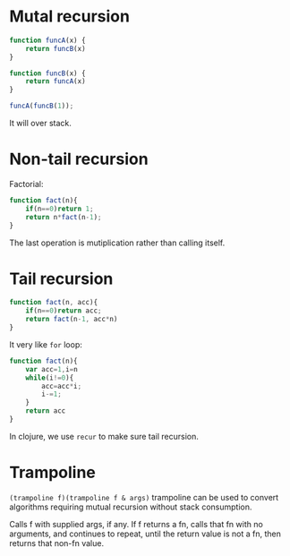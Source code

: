 # Mutal recursion
```javascript
function funcA(x) {
    return funcB(x)
}

function funcB(x) {
    return funcA(x)
}

funcA(funcB(1));
```
It will over stack.

# Non-tail recursion
Factorial:
```javascript
function fact(n){
    if(n==0)return 1;
    return n*fact(n-1);
}
```
The last operation is mutiplication rather than calling itself.

# Tail recursion
```javascript
function fact(n, acc){
    if(n==0)return acc;
    return fact(n-1, acc*n)
}
```
It very like `for` loop:
```javascript
function fact(n){
    var acc=1,i=n
    while(i!=0){
        acc=acc*i;
        i-=1;
    }
    return acc
}
```
In clojure, we use `recur` to make sure tail recursion.

# Trampoline
`(trampoline f)(trampoline f & args)`
trampoline can be used to convert algorithms requiring mutual
recursion without stack consumption. 

Calls f with supplied args, if
any. If f returns a fn, calls that fn with no arguments, and
continues to repeat, until the return value is not a fn, then
returns that non-fn value. 




